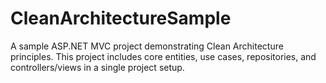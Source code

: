 # CleanArchitectureSample
A sample ASP.NET MVC project demonstrating Clean Architecture principles. This project includes core entities, use cases, repositories, and controllers/views in a single project setup.
